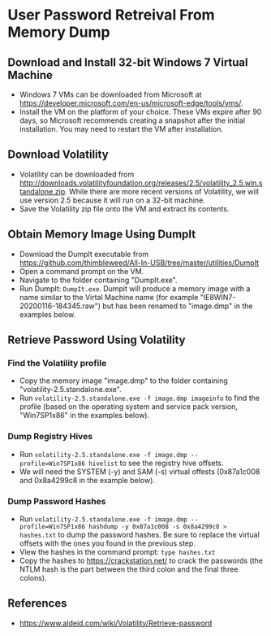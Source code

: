 # User Password Retreival From Memory Dump

## Download and Install 32-bit Windows 7 Virtual Machine
* Windows 7 VMs can be downloaded from Microsoft at https://developer.microsoft.com/en-us/microsoft-edge/tools/vms/. 
* Install the VM on the platform of your choice. These VMs expire after 90 days, so Microsoft recommends creating a snapshot after the initial installation. 
You may need to restart the VM after installation. 

## Download Volatility
* Volatility can be downloaded from http://downloads.volatilityfoundation.org/releases/2.5/volatility_2.5.win.standalone.zip.
While there are more recent versions of Volatility, we will use version 2.5 because it will run on a 32-bit machine.
* Save the Volatility zip file onto the VM and extract its contents.

## Obtain Memory Image Using DumpIt
* Download the DumpIt executable from https://github.com/thimbleweed/All-In-USB/tree/master/utilities/DumpIt
* Open a command prompt on the VM.
* Navigate to the folder containing "DumpIt.exe".
* Run DumpIt: `DumpIt.exe`. Dumpit will produce a memory image with a name similar to the Virtal Machine name (for example "IE8WIN7-20200116-184345.raw") but has been renamed to "image.dmp" in the examples below.

## Retrieve Password Using Volatility

### Find the Volatility profile
* Copy the memory image "image.dmp" to the folder containing "volatility-2.5.standalone.exe".
* Run `volatility-2.5.standalone.exe -f image.dmp imageinfo` to find the profile (based on the operating system and service pack version, "Win7SP1x86" in the examples below).

### Dump Registry Hives
* Run  `volatility-2.5.standalone.exe -f image.dmp --profile=Win7SP1x86 hivelist` to see the registry hive offsets.
* We will need the SYSTEM (-y) and SAM (-s) virtual offests (0x87a1c008 and 0x8a4299c8 in the example below).

### Dump Password Hashes
* Run `volatility-2.5.standalone.exe -f image.dmp --profile=Win7SP1x86 hashdump -y 0x87a1c008 -s 0x8a4299c8 > hashes.txt` to dump the password hashes. Be sure to replace the virtual offsets with the ones you found in the previous step. 
* View the hashes in the command prompt: `type hashes.txt`
* Copy the hashes to https://crackstation.net/ to crack the passwords (the NTLM hash is the part between the third colon and the final three colons).

## References
* https://www.aldeid.com/wiki/Volatility/Retrieve-password
